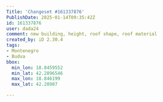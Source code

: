```yaml
---
Title: 'Changeset #161337876'
PublishDate: 2025-01-14T09:35:42Z
id: 161337876
user: dada24
comment: new building, height, roof shape, roof material
created_by: iD 2.30.4
tags:
- Montenegro
- Budva
bbox:
  min_lon: 18.8459552
  min_lat: 42.2896546
  max_lon: 18.846199
  max_lat: 42.28987

---
```

